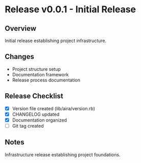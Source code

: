 # Release v0.0.1 - Initial Release

## Overview
Initial release establishing project infrastructure.

## Changes
- Project structure setup
- Documentation framework
- Release process documentation

## Release Checklist
- [x] Version file created (lib/aira/version.rb)
- [x] CHANGELOG updated
- [x] Documentation organized
- [ ] Git tag created

## Notes
Infrastructure release establishing project foundations.